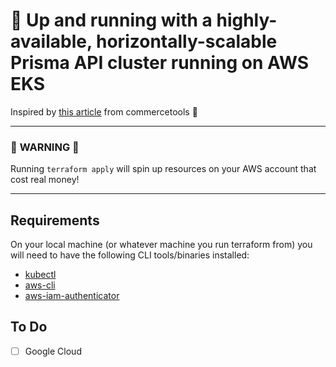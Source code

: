 # 🚀 Up and running with a highly-available, horizontally-scalable Prisma API cluster running on AWS EKS

Inspired by [this article](https://techblog.commercetools.com/prisma-horizontal-scaling-a-practical-guide-3a05833d4fc3) from commercetools 👏

____________
### 🚨 **WARNING** 🚨
Running `terraform apply` will spin up resources on your AWS account that cost real money!
____________

## Requirements
On your local machine (or whatever machine you run terraform from) you will need to have the following CLI tools/binaries installed:
- [kubectl](https://kubernetes.io/docs/tasks/tools/install-kubectl/)
- [aws-cli](https://github.com/aws/aws-cli)
- [aws-iam-authenticator](https://github.com/kubernetes-sigs/aws-iam-authenticator)

## To Do
- [ ] Google Cloud